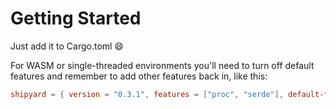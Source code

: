 # Getting Started

Just add it to Cargo.toml 😄

For WASM or single-threaded environments you'll need to turn off default features and remember to add other features back in, like this:

```toml
shipyard = { version = "0.3.1", features = ["proc", "serde"], default-features = false }
```
